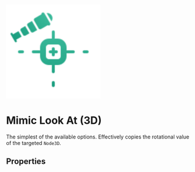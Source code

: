 <img src="../assets/icons/look-at-mimic.svg" height="256" width="256"/>

# Mimic Look At (3D)

The simplest of the available options. Effectively copies the rotational value of the targeted `Node3D`.

## Properties
<!--@include: ./parts/look-at-target.md-->